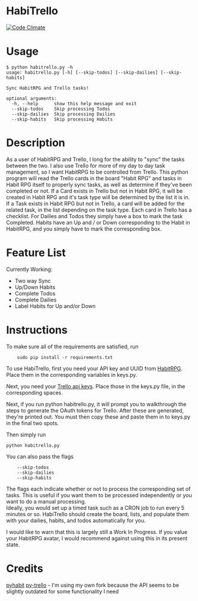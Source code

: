 HabiTrello
==========
[![Code Climate](https://codeclimate.com/github/larssorenson/habitrello/badges/gpa.svg)](https://codeclimate.com/github/larssorenson/habitrello)

Usage
=====
```
$ python habitrello.py -h
usage: habitrello.py [-h] [--skip-todos] [--skip-dailies] [--skip-habits]

Sync HabitRPG and Trello tasks!

optional arguments:
  -h, --help      show this help message and exit
  --skip-todos    Skip processing Todos
  --skip-dailies  Skip processing Dailies
  --skip-habits   Skip processing Habits
```

Description
===========

As a user of HabitRPG and Trello, I long for the ability to "sync" the tasks between the two. 
I also use Trello for more of my day to day task management, so I want HabitRPG to be controlled from Trello. 
This python program will read the Trello cards in the board "Habit RPG" and tasks in Habit RPG itself to properly sync tasks, as well as determine if they've been completed or not.
If a Card exists in Trello but not in Habit RPG, it will be created in Habit RPG and it's task type will be determined by the list it is in.
If a Task exists in Habit RPG but not in Trello, a card will be added for the related task, in the list depending on the task type.
Each card in Trello has a checklist. For Dailies and Todos they simply have a box to mark the task Completed.
Habits have an Up and / or Down corresponding to the Habit in HabitRPG, and you simply have to mark the corresponding box.

Feature List
============
Currently Working:
 * Two way Sync
 * Up/Down Habits
 * Complete Todos
 * Complete Dailies
 * Label Habits for Up and/or Down

Instructions
============

To make sure all of the requirements are satisfied, run  
```
    sudo pip install -r requirements.txt
```

To use HabiTrello, first you need your API key and UUID from [HabitRPG](https://habitrpg.com/#/options/settings/api). Place them in the corresponding variables in keys.py.

Next, you need your [Trello api keys](https://trello.com/1/appKey/generate). Place those in the keys.py file, in the corresponding spaces.

Next, if you run python habitrello.py, it will prompt you to walkthrough the steps to generate the OAuth tokens for Trello. After these are generated, they're printed out. You must then copy these and paste them in to keys.py in the final two spots.

Then simply run  
```
python habitrello.py
```

You can also pass the flags
```
    --skip-todos
    --skip-dailies
    --skip-habits
```
The flags each indicate whether or not to process the corresponding set of tasks. 
This is useful if you want them to be processed independently or you want to do a manual processing.  
Ideally, you would set up a timed task such as a CRON job to run every 5 minutes or so.
HabiTrello should create the board, lists, and populate them with your dailies, habits, and todos automatically
for you.

I would like to warn that this is largely still a Work In Progress. If you value your HabitRPG avatar, I would recommend against using this in its present state.

Credits
=======
[pyhabit](https://github.com/elssar/pyhabit)
[py-trello](https://github.com/sarumont/py-trello) - I'm using my own fork because the API seems to be slightly outdated for some functionality I need
